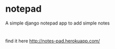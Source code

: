 # notepad
A simple django notepad app to add simple notes
#
find it here http://notes-pad.herokuapp.com/
